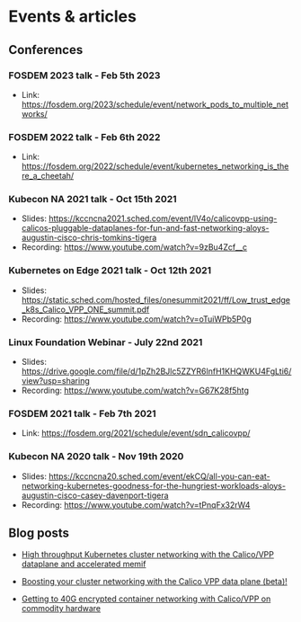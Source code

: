 # Events & articles

## Conferences

### FOSDEM 2023 talk - Feb 5th 2023

- Link: <https://fosdem.org/2023/schedule/event/network_pods_to_multiple_networks/>

### FOSDEM 2022 talk - Feb 6th 2022

- Link: <https://fosdem.org/2022/schedule/event/kubernetes_networking_is_there_a_cheetah/>

### Kubecon NA 2021 talk - Oct 15th 2021

- Slides: <https://kccncna2021.sched.com/event/lV4o/calicovpp-using-calicos-pluggable-dataplanes-for-fun-and-fast-networking-aloys-augustin-cisco-chris-tomkins-tigera>
- Recording: <https://www.youtube.com/watch?v=9zBu4Zcf__c>

### Kubernetes on Edge 2021 talk - Oct 12th 2021

- Slides: <https://static.sched.com/hosted_files/onesummit2021/ff/Low_trust_edge_k8s_Calico_VPP_ONE_summit.pdf>
- Recording: <https://www.youtube.com/watch?v=oTuiWPb5P0g>

### Linux Foundation Webinar - July 22nd 2021

- Slides: <https://drive.google.com/file/d/1pZh2BJlc5ZZYR6lnfH1KHQWKU4FgLti6/view?usp=sharing>
- Recording: <https://www.youtube.com/watch?v=G67K28f5htg>

### FOSDEM 2021 talk - Feb 7th 2021

- Link: <https://fosdem.org/2021/schedule/event/sdn_calicovpp/>

### Kubecon NA 2020 talk - Nov 19th 2020

- Slides: <https://kccncna20.sched.com/event/ekCQ/all-you-can-eat-networking-kubernetes-goodness-for-the-hungriest-workloads-aloys-augustin-cisco-casey-davenport-tigera>
- Recording: <https://www.youtube.com/watch?v=tPnqFx32rW4>

## Blog posts

- [High throughput Kubernetes cluster networking with the Calico/VPP dataplane and accelerated memif](https://www.tigera.io/blog/high-throughput-kubernetes-cluster-networking-with-the-calico-vpp-dataplane-and-accelerated-memif/)

- [Boosting your cluster networking with the Calico VPP data plane (beta)!](https://www.tigera.io/blog/boosting-your-cluster-networking-with-the-calico-vpp-data-plane-beta/)

- [Getting to 40G encrypted container networking with Calico/VPP on commodity hardware](https://medium.com/fd-io-vpp/getting-to-40g-encrypted-container-networking-with-calico-vpp-on-commodity-hardware-d7144e52659a)
